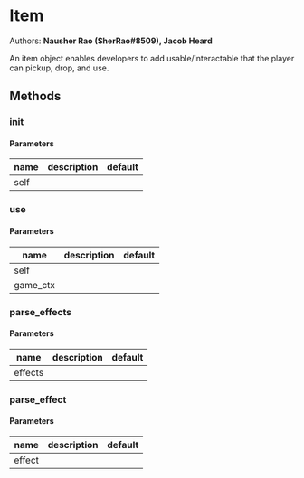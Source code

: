 # Item
Authors: **Nausher Rao (SherRao#8509), Jacob Heard**

An item object enables developers to add usable/interactable that the player can pickup, drop, and use.   


## Methods


### __init__




#### Parameters
name | description | default
--- | --- | ---
self |  | 





### use




#### Parameters
name | description | default
--- | --- | ---
self |  | 
game_ctx |  | 





### parse_effects




#### Parameters
name | description | default
--- | --- | ---
effects |  | 





### parse_effect




#### Parameters
name | description | default
--- | --- | ---
effect |  | 




